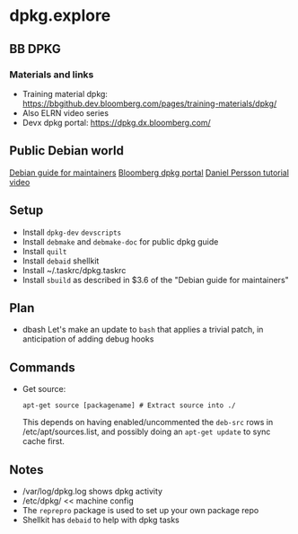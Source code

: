 # dpkg.explore

## BB DPKG

### Materials and links
- Training material dpkg:  https://bbgithub.dev.bloomberg.com/pages/training-materials/dpkg/
- Also ELRN video series
- Devx dpkg portal:  https://dpkg.dx.bloomberg.com/


## Public Debian world
[Debian guide for maintainers](https://www.debian.org/doc/manuals/debmake-doc/index.en.html)
[Bloomberg dpkg portal](https://dpkg.dx.bloomberg.com/)
[Daniel Persson tutorial video](https://www.youtube.com/watch?v=-QrvP1m7ReI&ab_channel=DanielPersson)

## Setup
- Install `dpkg-dev` `devscripts`
- Install `debmake` and `debmake-doc` for public dpkg guide
- Install `quilt`
- Install `debaid` shellkit
- Install ~/.taskrc/dpkg.taskrc
- Install `sbuild` as described in $3.6 of the "Debian guide for maintainers"


## Plan
- dbash Let's make an update to `bash` that applies a trivial patch, in anticipation of adding debug hooks

## Commands

- Get source:
    ```
    apt-get source [packagename] # Extract source into ./
    ```
    This depends on having enabled/uncommented the `deb-src` rows in /etc/apt/sources.list, and possibly doing an `apt-get update` to sync cache first.


## Notes
- /var/log/dpkg.log shows dpkg activity
- /etc/dpkg/ << machine config
- The `reprepro` package is used to set up your own package repo
- Shellkit has `debaid` to help with dpkg tasks
